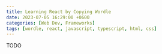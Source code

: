 ```yaml
---
title: Learning React by Copying Wordle
date: 2023-07-05 16:29:00 +0600
categories: [Web Dev, Frameworks]
tags: [wordle, react, javascript, typescript, html, css]
---
```

TODO
